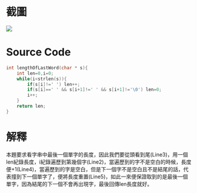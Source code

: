 # 截圖
<img src="bonus6.png"></img>

# Source Code
```c
int lengthOfLastWord(char * s){
    int len=0,i=0;
    while(i<strlen(s)){
        if(s[i]!=' ') len++;
        if(s[i]==' ' && s[i+1]!=' ' && s[i+1]!='\0') len=0;
        i++;
    }
    return len;
}
```
# 解釋
本題要求看字串中最後一個單字的長度，因此我們要從頭看到尾(Line3)，用一個len紀錄長度，i紀錄遍歷到第幾個字(Line2)，當遍歷到的字不是空白的時候，長度便+1(Line4)，當遍歷到的字是空白，但是下一個字不是空白且不是結尾的話，代表撞到下一個單字了，便將長度重置(Line5)，如此一來便保證取到的是最後一個單字，因為結尾的下一個不會再出現字，最後回傳len長度就好。

